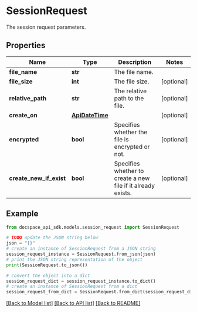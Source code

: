 # SessionRequest
The session request parameters.

## Properties

Name | Type | Description | Notes
------------ | ------------- | ------------- | -------------
**file_name** | **str** | The file name. | 
**file_size** | **int** | The file size. | [optional] 
**relative_path** | **str** | The relative path to the file. | [optional] 
**create_on** | [**ApiDateTime**](ApiDateTime.md) |  | [optional] 
**encrypted** | **bool** | Specifies whether the file is encrypted or not. | [optional] 
**create_new_if_exist** | **bool** | Specifies whether to create a new file if it already exists. | [optional] 

## Example

```python
from docspace_api_sdk.models.session_request import SessionRequest

# TODO update the JSON string below
json = "{}"
# create an instance of SessionRequest from a JSON string
session_request_instance = SessionRequest.from_json(json)
# print the JSON string representation of the object
print(SessionRequest.to_json())

# convert the object into a dict
session_request_dict = session_request_instance.to_dict()
# create an instance of SessionRequest from a dict
session_request_from_dict = SessionRequest.from_dict(session_request_dict)
```
[[Back to Model list]](../README.md#documentation-for-models) [[Back to API list]](../README.md#documentation-for-api-endpoints) [[Back to README]](../README.md)


